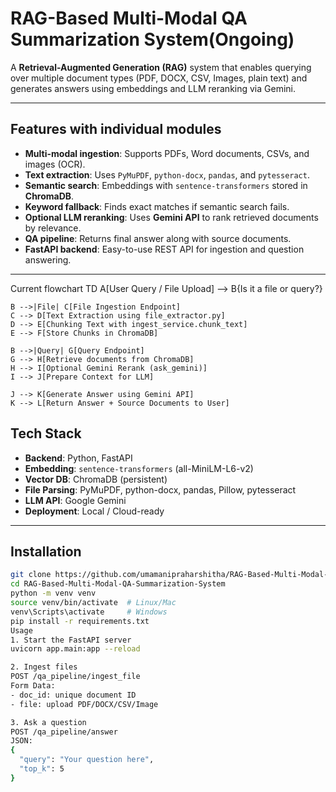 # RAG-Based Multi-Modal QA Summarization System(Ongoing)

A **Retrieval-Augmented Generation (RAG)** system that enables querying over multiple document types (PDF, DOCX, CSV, Images, plain text) and generates answers using embeddings and LLM reranking via Gemini.

---

## Features with individual modules 

- **Multi-modal ingestion**: Supports PDFs, Word documents, CSVs, and images (OCR).
- **Text extraction**: Uses `PyMuPDF`, `python-docx`, `pandas`, and `pytesseract`.
- **Semantic search**: Embeddings with `sentence-transformers` stored in **ChromaDB**.
- **Keyword fallback**: Finds exact matches if semantic search fails.
- **Optional LLM reranking**: Uses **Gemini API** to rank retrieved documents by relevance.
- **QA pipeline**: Returns final answer along with source documents.
- **FastAPI backend**: Easy-to-use REST API for ingestion and question answering.

---
Current flowchart TD
    A[User Query / File Upload] --> B{Is it a file or query?}

    B -->|File| C[File Ingestion Endpoint]
    C --> D[Text Extraction using file_extractor.py]
    D --> E[Chunking Text with ingest_service.chunk_text]
    E --> F[Store Chunks in ChromaDB]

    B -->|Query| G[Query Endpoint]
    G --> H[Retrieve documents from ChromaDB]
    H --> I[Optional Gemini Rerank (ask_gemini)]
    I --> J[Prepare Context for LLM]

    J --> K[Generate Answer using Gemini API]
    K --> L[Return Answer + Source Documents to User]


## Tech Stack

- **Backend**: Python, FastAPI
- **Embedding**: `sentence-transformers` (all-MiniLM-L6-v2)
- **Vector DB**: ChromaDB (persistent)
- **File Parsing**: PyMuPDF, python-docx, pandas, Pillow, pytesseract
- **LLM API**: Google Gemini
- **Deployment**: Local / Cloud-ready

---

## Installation

```bash
git clone https://github.com/umamanipraharshitha/RAG-Based-Multi-Modal-QA-Summarization-System.git
cd RAG-Based-Multi-Modal-QA-Summarization-System
python -m venv venv
source venv/bin/activate  # Linux/Mac
venv\Scripts\activate     # Windows
pip install -r requirements.txt
Usage
1. Start the FastAPI server
uvicorn app.main:app --reload

2. Ingest files
POST /qa_pipeline/ingest_file
Form Data:
- doc_id: unique document ID
- file: upload PDF/DOCX/CSV/Image

3. Ask a question
POST /qa_pipeline/answer
JSON:
{
  "query": "Your question here",
  "top_k": 5
}
